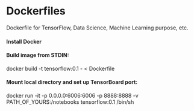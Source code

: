 # Dockerfiles
Dockerfile for TensorFlow, Data Science, Machine Learning purpose, etc.
#### Install Docker
#### Build image from STDIN: 
docker build -t tensorflow:0.1 - < Dockerfile
#### Mount local directory and set up TensorBoard port: 
docker run -it -p 0.0.0.0:6006:6006 -p 8888:8888  -v PATH_OF_YOURS:/notebooks tensorflow:0.1 /bin/sh
